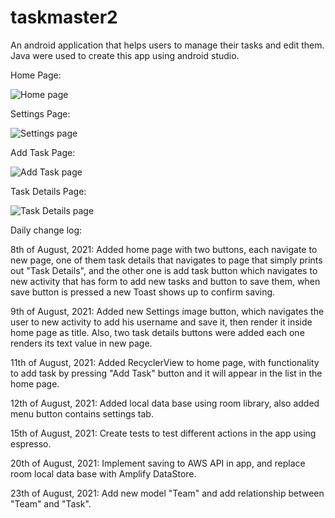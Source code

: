 # taskmaster2

An android application that helps users to manage their tasks and edit them. Java were used to create this app using android studio.

Home Page:

![Home page](./homePage.JPG)

Settings Page:

![Settings page](./settingsPage.JPG)

Add Task Page:

![Add Task page](./taskDetailsPage.JPG)

Task Details Page:

![Task Details page](./taskDetailsPage.JPG)

Daily change log:

8th of August, 2021: Added home page with two buttons, each navigate to new page, one of them task details that navigates to page that simply prints out "Task Details", and the other one is add task button which navigates to new activity that has form to add new tasks and button to save them, when save button is pressed a new Toast shows up to confirm saving.

9th of August, 2021: Added new Settings image button, which navigates the user to new activity to add his username and save it, then render it inside home page as title. Also, two task details buttons were added each one renders its text value in new page.

11th of August, 2021: Added RecyclerView to home page, with functionality to add task by pressing "Add Task" button and it will appear in the list in the home page.

12th of August, 2021: Added local data base using room library, also added menu button contains settings tab.

15th of August, 2021: Create tests to test different actions in the app using espresso.

20th of August, 2021: Implement saving to AWS API in app, and replace room local data base with Amplify DataStore.

23th of August, 2021: Add new model "Team" and add relationship between "Team" and "Task".

